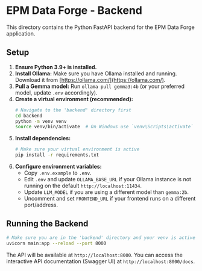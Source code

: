 # EPM Data Forge - Backend

This directory contains the Python FastAPI backend for the EPM Data Forge application.

## Setup

1.  **Ensure Python 3.9+ is installed.**
2.  **Install Ollama:** Make sure you have Ollama installed and running. Download it from [https://ollama.com/](https://ollama.com/).
3.  **Pull a Gemma model:** Run `ollama pull gemma3:4b` (or your preferred model, update `.env` accordingly).
4.  **Create a virtual environment (recommended):**
    ```bash
    # Navigate to the 'backend' directory first
    cd backend 
    python -m venv venv
    source venv/bin/activate  # On Windows use `venv\Scripts\activate`
    ```
5.  **Install dependencies:**
    ```bash
    # Make sure your virtual environment is active
    pip install -r requirements.txt
    ```
6.  **Configure environment variables:**
    *   Copy `.env.example` to `.env`.
    *   Edit `.env` and update `OLLAMA_BASE_URL` if your Ollama instance is not running on the default `http://localhost:11434`.
    *   Update `LLM_MODEL` if you are using a different model than `gemma:2b`.
    *   Uncomment and set `FRONTEND_URL` if your frontend runs on a different port/address.

## Running the Backend

```bash
# Make sure you are in the 'backend' directory and your venv is active
uvicorn main:app --reload --port 8000
```

The API will be available at `http://localhost:8000`. You can access the interactive API documentation (Swagger UI) at `http://localhost:8000/docs`.

